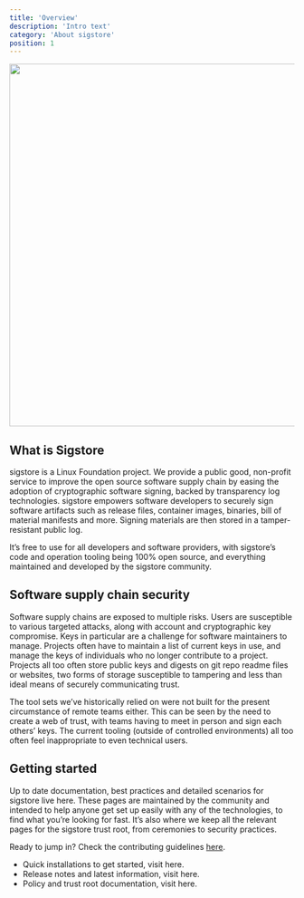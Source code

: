 ```yaml
---
title: 'Overview'
description: 'Intro text'
category: 'About sigstore'
position: 1
---
```


<img src="/sigstore_overview_v2.jpg" class="light-img" width="1280" height="640" alt=""/>

## What is Sigstore

sigstore is a Linux Foundation project. We provide a public good, non-profit service to improve the open source software supply chain by easing the adoption of cryptographic software signing, backed by transparency log technologies. sigstore empowers software developers to securely sign software artifacts such as release files, container images, binaries, bill of material manifests and more. Signing materials are then stored in a tamper-resistant public log.

It’s free to use for all developers and software providers, with sigstore’s code and operation tooling being 100% open source, and everything maintained and developed by the sigstore community.

## Software supply chain security

Software supply chains are exposed to multiple risks. Users are susceptible to various targeted attacks, along with account and cryptographic key compromise. Keys in particular are a challenge for software maintainers to manage. Projects often have to maintain a list of current keys in use, and manage the keys of individuals who no longer contribute to a project. Projects all too often store public keys and digests on git repo readme files or websites, two forms of storage susceptible to tampering and less than ideal means of securely communicating trust.


The tool sets we’ve historically relied on were not built for the present circumstance of remote teams either. This can be seen by the need to create a web of trust, with teams having to meet in person and sign each others’ keys. The current tooling (outside of controlled environments) all too often feel inappropriate to even technical users.

## Getting started

Up to date documentation, best practices and detailed scenarios for sigstore live here. These pages are maintained by the community and intended to help anyone get set up easily with any of the technologies, to find what you’re looking for fast. It’s also where we keep all the relevant pages for the sigstore trust root, from ceremonies to security practices.

Ready to jump in? Check the contributing guidelines <a href="#">here</a>.

- Quick installations to get started, visit here.
- Release notes and latest information, visit here.
- Policy and trust root documentation, visit here.
